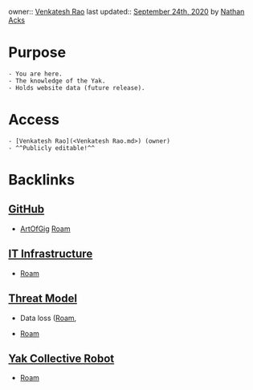 owner:: [Venkatesh Rao](<Venkatesh Rao.md>)
last updated:: [September 24th, 2020](<September 24th, 2020.md>) by [Nathan Acks](<Nathan Acks.md>)
# Purpose
    - You are here.
    - The knowledge of the Yak.
    - Holds website data (future release).
# Access
    - [Venkatesh Rao](<Venkatesh Rao.md>) (owner)
    - ^^Publicly editable!^^

# Backlinks
## [GitHub](<GitHub.md>)
- [ArtOfGig](https://roamresearch.com/#/app/ArtOfGig) [Roam](<Roam.md>)

## [IT Infrastructure](<IT Infrastructure.md>)
- [Roam](<Roam.md>)

## [Threat Model](<Threat Model.md>)
- Data loss ([Roam](<Roam.md>),

- [Roam](<Roam.md>)

## [Yak Collective Robot](<Yak Collective Robot.md>)
- [Roam](<Roam.md>)

